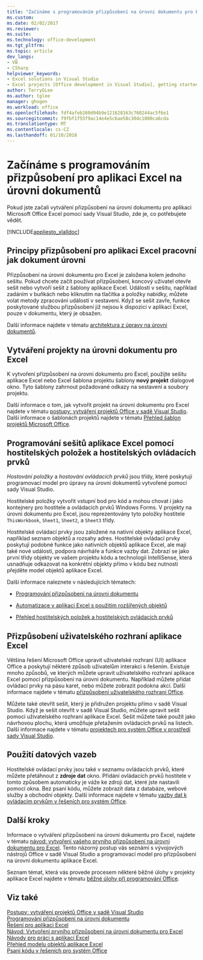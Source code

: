```yaml
---
title: "Začínáme s programováním přizpůsobení na úrovni dokumentu pro Excel | Microsoft Docs"
ms.custom: 
ms.date: 02/02/2017
ms.reviewer: 
ms.suite: 
ms.technology: office-development
ms.tgt_pltfrm: 
ms.topic: article
dev_langs:
- VB
- CSharp
helpviewer_keywords:
- Excel solutions in Visual Studio
- Excel projects [Office development in Visual Studio], getting started
author: TerryGLee
ms.author: tglee
manager: ghogen
ms.workload: office
ms.openlocfilehash: fdf4afeb260d94b9e121628163c760244ac5f6e1
ms.sourcegitcommit: f9fbf1f55f9ac14e4e5c6ae58c30dc1800ca6cda
ms.translationtype: MT
ms.contentlocale: cs-CZ
ms.lasthandoff: 01/10/2018
---
```

# <a name="getting-started-programming-document-level-customizations-for-excel"></a>Začínáme s programováním přizpůsobení pro aplikaci Excel na úrovni dokumentů
  Pokud jste začali vytváření přizpůsobení na úrovni dokumentu pro aplikaci Microsoft Office Excel pomocí sady Visual Studio, zde je, co potřebujete vědět.  
  
 [!INCLUDE[appliesto_xlalldoc](../vsto/includes/appliesto-xlalldoc-md.md)]  
  
## <a name="understanding-how-document-level-customizations-for-excel-work"></a>Principy přizpůsobení pro aplikaci Excel pracovní jak dokument úrovni  
 Přizpůsobení na úrovni dokumentu pro Excel je založena kolem jednoho sešitu. Pokud chcete začít používat přizpůsobení, koncový uživatel otevře sešit nebo vytvoří sešit z šablony aplikace Excel. Události v sešitu, například zadáním v buňkách nebo kliknutím na tlačítka a položky nabídky, můžete volat metody zpracování událostí v sestavení. Když se sešit zavře, funkce poskytované službou přizpůsobení již nejsou k dispozici v aplikaci Excel, pouze v dokumentu, který je obsažen.  
  
 Další informace najdete v tématu [architektura z úpravy na úrovni dokumentů](../vsto/architecture-of-document-level-customizations.md).  
  
## <a name="creating-document-level-projects-for-excel"></a>Vytváření projekty na úrovni dokumentu pro Excel  
 K vytvoření přizpůsobení na úrovni dokumentu pro Excel, použijte sešitu aplikace Excel nebo Excel šablona projektu šablony **nový projekt** dialogové okno. Tyto šablony zahrnout požadované odkazy na sestavení a soubory projektu.  
  
 Další informace o tom, jak vytvořit projekt na úrovni dokumentu pro Excel najdete v tématu [postupy: vytváření projektů Office v sadě Visual Studio](../vsto/how-to-create-office-projects-in-visual-studio.md). Další informace o šablonách projektů najdete v tématu [Přehled šablon projektů Microsoft Office](../vsto/office-project-templates-overview.md).  
  
## <a name="programming-excel-workbooks-by-using-host-items-and-host-controls"></a>Programování sešitů aplikace Excel pomocí hostitelských položek a hostitelských ovládacích prvků  
 *Hostování položky* a *hostování ovládacích prvků* jsou třídy, které poskytují programovací model pro úpravy na úrovni dokumentů vytvořené pomocí sady Visual Studio.  
  
 Hostitelské položky vytvořit vstupní bod pro kód a mohou chovat i jako kontejnery pro hostitele a ovládacích prvků Windows Forms. V projekty na úrovni dokumentu pro Excel, jsou reprezentovány tyto položky hostitele `ThisWorkbook`, `Sheet1`, `Sheet2`, a `Sheet3` třídy.  
  
 Hostitelské ovládací prvky jsou založené na nativní objekty aplikace Excel, například seznam objektů a rozsahy adres. Hostitelské ovládací prvky poskytují podobné funkce jako nativních objektů aplikace Excel, ale mají také nové události, podpora návrháře a funkce vazby dat. Zobrazí se jako první třídy objekty ve vašem projektu kódu a technologii IntelliSense, která usnadňuje odkazovat na konkrétní objekty přímo v kódu bez nutnosti přejděte model objektů aplikace Excel.  
  
 Další informace naleznete v následujících tématech:  
  
-   [Programování přizpůsobení na úrovni dokumentu](../vsto/programming-document-level-customizations.md)  
  
-   [Automatizace v aplikaci Excel s použitím rozšířených objektů](../vsto/automating-excel-by-using-extended-objects.md)  
  
-   [Přehled hostitelských položek a hostitelských ovládacích prvků](../vsto/host-items-and-host-controls-overview.md)  
  
## <a name="customizing-the-user-interface-of-excel"></a>Přizpůsobení uživatelského rozhraní aplikace Excel  
 Většina řešení Microsoft Office upravit uživatelské rozhraní (UI) aplikace Office a poskytují některé způsob uživatelům interakci s řešením. Existuje mnoho způsobů, ve kterých můžete upravit uživatelského rozhraní aplikace Excel pomocí přizpůsobení na úrovni dokumentu. Například můžete přidat ovládací prvky na pásu karet, nebo můžete zobrazit podokna akcí. Další informace najdete v tématu [přizpůsobení uživatelského rozhraní Office](../vsto/office-ui-customization.md).  
  
 Můžete také otevřít sešit, který je přidružen projektu přímo v sadě Visual Studio. Když je sešit otevřít v sadě Visual Studio, můžete upravit sešit pomocí uživatelského rozhraní aplikace Excel. Sešit můžete také použít jako návrhovou plochu, která umožňuje přetažením ovládacích prvků na listech. Další informace najdete v tématu [projektech pro systém Office v prostředí sady Visual Studio](../vsto/office-projects-in-the-visual-studio-environment.md).  
  
## <a name="using-data-binding"></a>Použití datových vazeb  
 Hostitelské ovládací prvky jsou také v seznamu ovládacích prvků, které můžete přetáhnout z **zdroje dat** okno. Přidání ovládacích prvků hostitele v tomto způsobem automaticky je váže ke zdroji dat, které jste nastavili pomocí okna. Bez psaní kódu, můžete zobrazit data z databáze, webové služby a obchodní objekty. Další informace najdete v tématu [vazby dat k ovládacím prvkům v řešeních pro systém Office](../vsto/binding-data-to-controls-in-office-solutions.md).  
  
## <a name="next-steps"></a>Další kroky  
 Informace o vytváření přizpůsobení na úrovni dokumentu pro Excel, najdete v tématu [návod: vytvoření vašeho prvního přizpůsobení na úrovni dokumentu pro Excel](../vsto/walkthrough-creating-your-first-document-level-customization-for-excel.md). Tento názorný postup vás seznámí s vývojových nástrojů Office v sadě Visual Studio a programovací model pro přizpůsobení na úrovni dokumentu aplikace Excel.  
  
 Seznam témat, která vás provede procesem některé běžné úlohy v projekty aplikace Excel najdete v tématu [běžné úlohy při programování Office](../vsto/common-tasks-in-office-programming.md).  
  
## <a name="see-also"></a>Viz také  
 [Postupy: vytváření projektů Office v sadě Visual Studio](../vsto/how-to-create-office-projects-in-visual-studio.md)   
 [Programování přizpůsobení na úrovni dokumentu](../vsto/programming-document-level-customizations.md)   
 [Řešení pro aplikaci Excel](../vsto/excel-solutions.md)   
 [Návod: Vytvoření prvního přizpůsobení na úrovni dokumentu pro Excel](../vsto/walkthrough-creating-your-first-document-level-customization-for-excel.md)   
 [Návody pro práci s aplikací Excel](../vsto/walkthroughs-using-excel.md)   
 [Přehled modelu objektů aplikace Excel](../vsto/excel-object-model-overview.md)   
 [Psaní kódu v řešeních pro systém Office](../vsto/writing-code-in-office-solutions.md)  
  
  